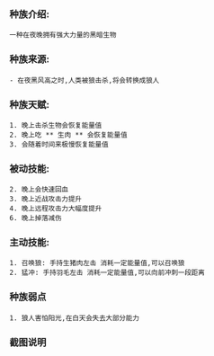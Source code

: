 ### 种族介绍:
```
一种在夜晚拥有强大力量的黑暗生物
```

### 种族来源:
```
- 在夜黑风高之时,人类被狼击杀,将会转换成狼人
```

### 种族天赋:
```
1. 晚上击杀生物会恢复能量值
2. 晚上吃 ** 生肉 ** 会恢复能量值
3. 会随着时间来极慢恢复能量值
```

### 被动技能:
```
2. 晚上会快速回血
3. 晚上近战攻击力提升
4. 晚上远程攻击力大幅度提升
6. 晚上掉落减伤
```

### 主动技能:
```
1. 召唤狼: 手持生猪肉左击 消耗一定能量值,可以召唤狼
2. 猛冲: 手持羽毛左击 消耗一定能量值,可以向前冲刺一段距离
```

### 种族弱点
```
1. 狼人害怕阳光,在白天会失去大部分能力
```

### 截图说明

